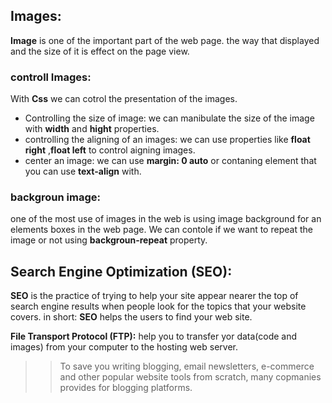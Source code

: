 ## Images:
**Image** is one of the important part of the web page. the way that displayed and the size of it is effect on the page view.
### controll Images:
With **Css** we can cotrol the presentation of the images.
- Controlling the size of image: we can manibulate the size of the image with **width** and **hight** properties.
- controlling the aligning of an images: we can use properties like **float right** ,**float left** to control aigning images.
- center an image: we can use **margin: 0 auto** or contaning element that you can use **text-align** with.

### backgroun image:
one of the most use of images in the web is using image background for an elements boxes in the web page.
We can contole if we want to repeat the image or not using **backgroun-repeat** property.


## Search Engine Optimization (SEO):
**SEO**  is the practice of trying to help your site appear nearer the top of search engine results when people look for the topics that your website covers. in short: **SEO** helps the  users to find your web site.

**File Transport Protocol (FTP):** help you to transfer yor data(code and images) from your computer to the hosting web server.

 >> To save you writing blogging, email newsletters, e-commerce and other popular website tools  from scratch, many copmanies provides for blogging platforms. 